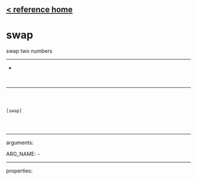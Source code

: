 [< reference home](ceammc_lib.html)
---

# swap


swap two numbers

---

-
<br>


---


```



[swap]


            
```

---
arguments:

ARG_NAME: -<br>

---
properties:


